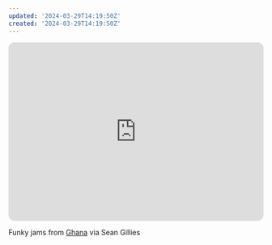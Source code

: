 ```yaml
---
updated: '2024-03-29T14:19:50Z'
created: '2024-03-29T14:19:50Z'
---
```

<iframe style="border-radius:12px" src="https://open.spotify.com/embed/album/44sQZjLg99YdsNsPAkBNXj?utm_source=generator" width="100%" height="352" frameBorder="0" allowfullscreen="" allow="autoplay; clipboard-write; encrypted-media; fullscreen; picture-in-picture" loading="lazy"></iframe>

Funky jams from [Ghana](https://worldmusiccentral.org/2020/07/23/artist-profiles-alogte-oho/) via Sean Gillies